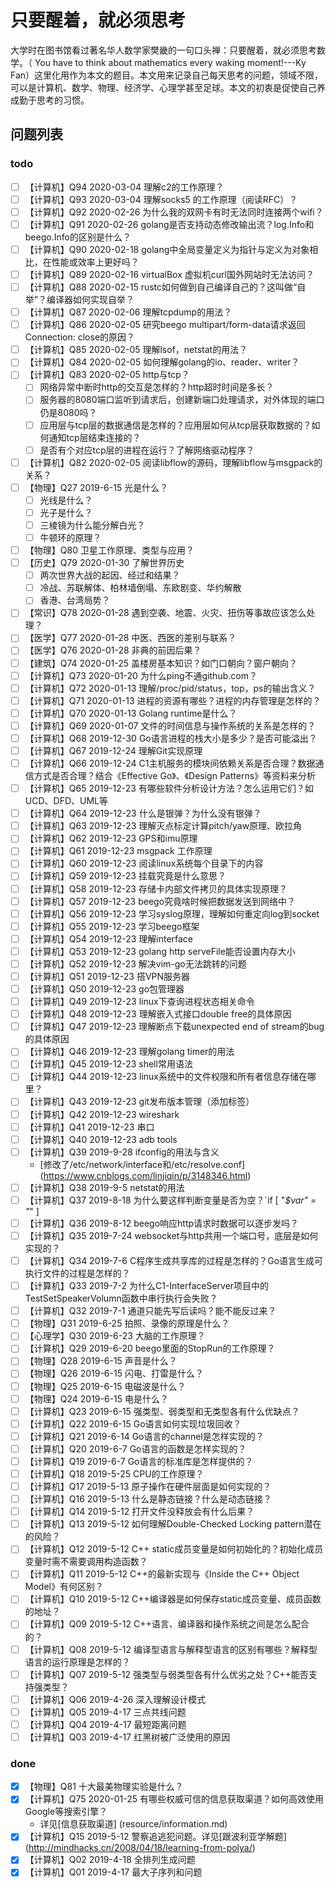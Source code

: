 # 只要醒着，就必须思考

大学时在图书馆看过著名华人数学家樊畿的一句口头禅：只要醒着，就必须思考数学。（ You have to think about mathematics every waking moment!---Ky Fan）这里化用作为本文的题目。本文用来记录自己每天思考的问题，领域不限，可以是计算机、数学、物理、经济学、心理学甚至足球。本文的初衷是促使自己养成勤于思考的习惯。

## 问题列表

### todo

- [ ] 【计算机】Q94 2020-03-04 理解c2的工作原理？
- [ ] 【计算机】Q93 2020-03-04 理解socks5 的工作原理（阅读RFC）？
- [ ] 【计算机】Q92 2020-02-26 为什么我的双网卡有时无法同时连接两个wifi？
- [ ] 【计算机】Q91 2020-02-26 golang是否支持动态修改输出流？log.Info和beego.Info的区别是什么？
- [ ] 【计算机】Q90 2020-02-18 golang中全局变量定义为指针与定义为对象相比，在性能或效率上更好吗？
- [ ] 【计算机】Q89 2020-02-16 virtualBox 虚拟机curl国外网站时无法访问？
- [ ] 【计算机】Q88 2020-02-15 rustc如何做到自己编译自己的？这叫做“自举”？编译器如何实现自举？
- [ ] 【计算机】Q87 2020-02-06 理解tcpdump的用法？
- [ ] 【计算机】Q86 2020-02-05 研究beego multipart/form-data请求返回Connection: close的原因？
- [ ] 【计算机】Q85 2020-02-05 理解lsof，netstat的用法？
- [ ] 【计算机】Q84 2020-02-05 如何理解golang的io、reader、writer？
- [ ] 【计算机】Q83 2020-02-05 http与tcp？
    - [ ] 网络异常中断时http的交互是怎样的？http超时时间是多长？
    - [ ] 服务器的8080端口监听到请求后，创建新端口处理请求，对外体现的端口仍是8080吗？
    - [ ] 应用层与tcp层的数据通信是怎样的？应用层如何从tcp层获取数据的？如何通知tcp层结束连接的？
    - [ ] 是否有个对应tcp层的进程在运行？了解网络驱动程序？
- [ ] 【计算机】Q82 2020-02-05 阅读libflow的源码，理解libflow与msgpack的关系？
- [ ] 【物理】Q27 2019-6-15 光是什么？
    - [ ] 光线是什么？
    - [ ] 光子是什么？
    - [ ] 三棱镜为什么能分解白光？
    - [ ] 牛顿环的原理？
- [ ] 【物理】Q80 卫星工作原理、类型与应用？
- [ ] 【历史】Q79 2020-01-30 了解世界历史
    - [ ] 两次世界大战的起因、经过和结果？
    - [ ] 冷战、苏联解体、柏林墙倒塌、东欧剧变、华约解散
    - [ ] 香港、台湾局势？
- [ ] 【常识】Q78 2020-01-28 遇到空袭、地震、火灾、扭伤等事故应该怎么处理？
- [ ] 【医学】Q77 2020-01-28 中医、西医的差别与联系？
- [ ] 【医学】Q76 2020-01-28 非典的前因后果？
- [ ] 【建筑】Q74 2020-01-25 盖楼房基本知识？如门口朝向？窗户朝向？
- [ ] 【计算机】Q73 2020-01-20 为什么ping不通github.com？
- [ ] 【计算机】Q72 2020-01-13 理解/proc/pid/status，top，ps的输出含义？
- [ ] 【计算机】Q71 2020-01-13 进程的资源有哪些？进程的内存管理是怎样的？
- [ ] 【计算机】Q70 2020-01-13 Golang runtime是什么？
- [ ] 【计算机】Q69 2020-01-07 文件的时间信息与操作系统的关系是怎样的？
- [ ] 【计算机】Q68 2019-12-30 Go语言进程的栈大小是多少？是否可能溢出？
- [ ] 【计算机】Q67 2019-12-24 理解Git实现原理
- [ ] 【计算机】Q66 2019-12-24 C1主机服务的模块间依赖关系是否合理？数据通信方式是否合理？结合《Effective Go》、《Design Patterns》等资料来分析
- [ ] 【计算机】Q65 2019-12-23 有哪些软件分析设计方法？怎么运用它们？如UCD、DFD、UML等
- [ ] 【计算机】Q64 2019-12-23 什么是银弹？为什么没有银弹？
- [ ] 【计算机】Q63 2019-12-23 理解灭点标定计算pitch/yaw原理、欧拉角
- [ ] 【计算机】Q62 2019-12-23 GPS和imu原理
- [ ] 【计算机】Q61 2019-12-23 msgpack 工作原理
- [ ] 【计算机】Q60 2019-12-23 阅读linux系统每个目录下的内容
- [ ] 【计算机】Q59 2019-12-23 挂载究竟是什么意思？
- [ ] 【计算机】Q58 2019-12-23 存储卡内部文件拷贝的具体实现原理？
- [ ] 【计算机】Q57 2019-12-23 beego究竟啥时候把数据发送到网络中？
- [ ] 【计算机】Q56 2019-12-23 学习syslog原理，理解如何重定向log到socket
- [ ] 【计算机】Q55 2019-12-23 学习beego框架
- [ ] 【计算机】Q54 2019-12-23 理解interface
- [ ] 【计算机】Q53 2019-12-23 golang http serveFile能否设置内存大小
- [ ] 【计算机】Q52 2019-12-23 解决vim-go无法跳转的问题
- [ ] 【计算机】Q51 2019-12-23 搭VPN服务器
- [ ] 【计算机】Q50 2019-12-23 go包管理器
- [ ] 【计算机】Q49 2019-12-23 linux下查询进程状态相关命令
- [ ] 【计算机】Q48 2019-12-23 理解嵌入式接口double free的具体原因
- [ ] 【计算机】Q47 2019-12-23 理解断点下载unexpected end of stream的bug的具体原因
- [ ] 【计算机】Q46 2019-12-23 理解golang timer的用法
- [ ] 【计算机】Q45 2019-12-23 shell常用语法
- [ ] 【计算机】Q44 2019-12-23 linux系统中的文件权限和所有者信息存储在哪里？
- [ ] 【计算机】Q43 2019-12-23 git发布版本管理（添加标签）
- [ ] 【计算机】Q42 2019-12-23 wireshark
- [ ] 【计算机】Q41 2019-12-23 串口
- [ ] 【计算机】Q40 2019-12-23 adb tools
- [ ] 【计算机】Q39 2019-9-28 ifconfig的用法与含义
    - [修改了/etc/network/interface和/etc/resolve.conf] (https://www.cnblogs.com/linjiqin/p/3148346.html)
- [ ] 【计算机】Q38 2019-9-5  netstat的用法
- [ ] 【计算机】Q37 2019-8-18 为什么要这样判断变量是否为空？`if [ "_$var" = "_" ]
- [ ] 【计算机】Q36 2019-8-12 beego响应http请求时数据可以逐步发吗？
- [ ] 【计算机】Q35 2019-7-24 websocket与http共用一个端口号，底层是如何实现的？
- [ ] 【计算机】Q34 2019-7-6 C程序生成共享库的过程是怎样的？Go语言生成可执行文件的过程是怎样的？
- [ ] 【计算机】Q33 2019-7-2  为什么C1-InterfaceServer项目中的TestSetSpeakerVolumn函数中串行执行会失败？
- [ ] 【计算机】Q32 2019-7-1  通道只能先写后读吗？能不能反过来？
- [ ] 【物理】Q31 2019-6-25 拍照、录像的原理是什么？
- [ ] 【心理学】Q30 2019-6-23 大脑的工作原理？
- [ ] 【计算机】Q29 2019-6-20 beego里面的StopRun的工作原理？
- [ ] 【物理】Q28 2019-6-15 声音是什么？
- [ ] 【物理】Q26 2019-6-15 闪电、打雷是什么？
- [ ] 【物理】Q25 2019-6-15 电磁波是什么？
- [ ] 【物理】Q24 2019-6-15 电是什么？
- [ ] 【计算机】Q23 2019-6-15 强类型、弱类型和无类型各有什么优缺点？
- [ ] 【计算机】Q22 2019-6-15 Go语言如何实现垃圾回收？
- [ ] 【计算机】Q21 2019-6-14 Go语言的channel是怎样实现的？
- [ ] 【计算机】Q20 2019-6-7  Go语言的函数是怎样实现的？
- [ ] 【计算机】Q19 2019-6-7  Go语言的标准库是怎样提供的？
- [ ] 【计算机】Q18 2019-5-25 CPU的工作原理？
- [ ] 【计算机】Q17 2019-5-13 原子操作在硬件层面是如何实现的？
- [ ] 【计算机】Q16 2019-5-13 什么是静态链接？什么是动态链接？
- [ ] 【计算机】Q14 2019-5-12 打开文件没释放会有什么后果？
- [ ] 【计算机】Q13 2019-5-12 如何理解Double-Checked Locking pattern潜在的风险？
- [ ] 【计算机】Q12 2019-5-12 C++ static成员变量是如何初始化的？初始化成员变量时需不需要调用构造函数？
- [ ] 【计算机】Q11 2019-5-12 C++的最新实现与《Inside the C++ Object Model》有何区别？
- [ ] 【计算机】Q10 2019-5-12 C++编译器是如何保存static成员变量、成员函数的地址？
- [ ] 【计算机】Q09 2019-5-12 C++语言、编译器和操作系统之间是怎么配合的？
- [ ] 【计算机】Q08 2019-5-12 编译型语言与解释型语言的区别有哪些？解释型语言的运行原理是怎样的？
- [ ] 【计算机】Q07 2019-5-12 强类型与弱类型各有什么优劣之处？C++能否支持强类型？
- [ ] 【计算机】Q06 2019-4-26 深入理解设计模式
- [ ] 【计算机】Q05 2019-4-17 三点共线问题
- [ ] 【计算机】Q04 2019-4-17 最短距离问题
- [ ] 【计算机】Q03 2019-4-17 红黑树被广泛使用的原因

### done

- [x] 【物理】Q81 十大最美物理实验是什么？
- [x] 【计算机】Q75 2020-01-25 有哪些权威可信的信息获取渠道？如何高效使用Google等搜索引擎？
    - 详见[信息获取渠道] (resource/information.md)
- [x] 【计算机】Q15 2019-5-12 警察追逃犯问题。详见[跟波利亚学解题] (http://mindhacks.cn/2008/04/18/learning-from-polya/)
- [x] 【计算机】Q02 2019-4-18 全排列生成问题
- [x] 【计算机】Q01 2019-4-17 最大子序列和问题
